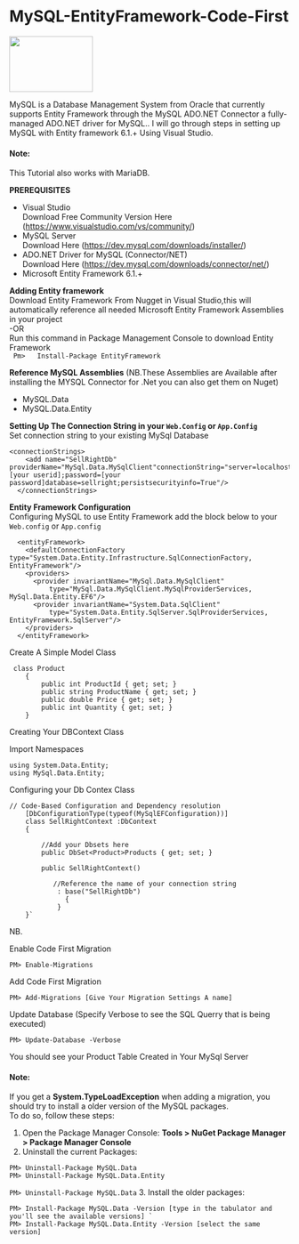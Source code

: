 # MySQL-EntityFramework-Code-First
<img src="https://www.mysql.com/common/logos/logo-mysql-170x115.png" height="100" width="150"/>

MySQL is a Database Management System from Oracle that currently supports Entity Framework through the MySQL ADO.NET Connector a fully-managed ADO.NET driver for MySQL.. I will go through steps in setting up MySQL with Entity framework 6.1.+ Using Visual Studio.
#### Note: 
This Tutorial also works with MariaDB.

**PREREQUISITES**
- Visual Studio<br/>
  Download Free Community Version Here (https://www.visualstudio.com/vs/community/)
- MySQL Server<br/>
  Download Here (https://dev.mysql.com/downloads/installer/)
- ADO.NET Driver for MySQL (Connector/NET)	
  Download Here (https://dev.mysql.com/downloads/connector/net/)
- Microsoft Entity Framework 6.1.+

**Adding Entity framework** 
</br>
Download Entity Framework From Nugget in Visual Studio,this will automatically reference all needed Microsoft Entity Framework Assemblies in your project
</br>
                             -OR
    </br>
Run this command in Package Management Console to download Entity Framework 
</br>
` Pm>   Install-Package EntityFramework`

**Reference MySQL Assemblies** (NB.These Assemblies are Available after installing the MYSQL Connector for .Net you can also get them on Nuget)
- MySQL.Data
- MySQL.Data.Entity


**Setting Up The Connection String in your `Web.Config` or `App.Config`** </br>
Set connection string to your existing MySql Database
```
<connectionStrings>
    <add name="SellRightDb" providerName="MySql.Data.MySqlClient"connectionString="server=localhost;userid=[your userid];password=[your password]database=sellright;persistsecurityinfo=True"/>
  </connectionStrings>
```

**Entity Framework Configuration**
<br>
Configuring MySQL to use Entity Framework add the block below to your `Web.config` or `App.config`
```
  <entityFramework>
    <defaultConnectionFactory type="System.Data.Entity.Infrastructure.SqlConnectionFactory, EntityFramework"/>
    <providers>
      <provider invariantName="MySql.Data.MySqlClient"
          type="MySql.Data.MySqlClient.MySqlProviderServices, MySql.Data.Entity.EF6"/>
      <provider invariantName="System.Data.SqlClient"
          type="System.Data.Entity.SqlServer.SqlProviderServices, EntityFramework.SqlServer"/>
    </providers>
  </entityFramework>
```

Create A Simple Model Class
```
 class Product
    {
        public int ProductId { get; set; }
        public string ProductName { get; set; }
        public double Price { get; set; }
        public int Quantity { get; set; }
    }
```


Creating Your DBContext Class

Import Namespaces
```
using System.Data.Entity;
using MySql.Data.Entity;
```
Configuring your Db Contex Class
```
// Code-Based Configuration and Dependency resolution
    [DbConfigurationType(typeof(MySqlEFConfiguration))]
    class SellRightContext :DbContext
    {
      
        //Add your Dbsets here
        public DbSet<Product>Products { get; set; }

        public SellRightContext()
              
           //Reference the name of your connection string
            : base("SellRightDb")
              {
            }
    }`
```

NB.

Enable Code First Migration
```
PM> Enable-Migrations
```

Add Code First Migration
```
PM> Add-Migrations [Give Your Migration Settings A name]
```

Update Database (Specify Verbose to see the SQL Querry that is being executed)
```
PM> Update-Database -Verbose
```

You should see your Product Table Created in Your MySql Server

#### Note:
If you get a **System.TypeLoadException** when adding a migration, you should try to install a older version of the MySQL packages.
</br>
To do so, follow these steps:
1. Open the Package Manager Console: **Tools > NuGet Package Manager > Package Manager Console**
2. Uninstall the current Packages:
``` 
PM> Uninstall-Package MySQL.Data
PM> Uninstall-Package MySQL.Data.Entity 
```
` PM> Uninstall-Package MySQL.Data `
3. Install the older packages:
```
PM> Install-Package MySQL.Data -Version [type in the tabulator and you'll see the available versions] `
PM> Install-Package MySQL.Data.Entity -Version [select the same version]
```
